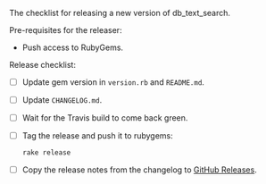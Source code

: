 The checklist for releasing a new version of db_text_search.

Pre-requisites for the releaser:

* Push access to RubyGems.

Release checklist:

- [ ] Update gem version in `version.rb` and `README.md`.
- [ ] Update `CHANGELOG.md`.
- [ ] Wait for the Travis build to come back green.
- [ ] Tag the release and push it to rubygems:

  ```bash
  rake release
  ```
- [ ] Copy the release notes from the changelog to [GitHub Releases](https://github.com/thredded/thredded/releases).
